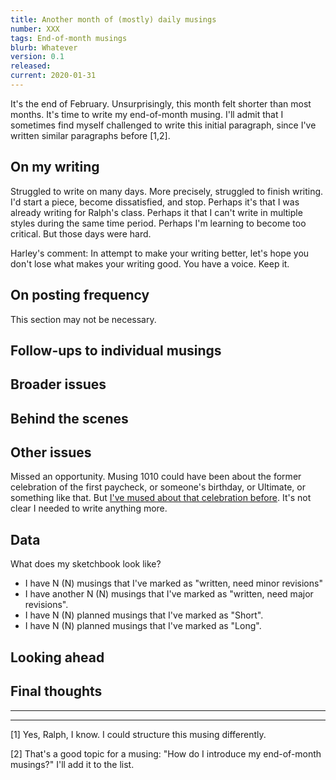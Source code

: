 ```yaml
---
title: Another month of (mostly) daily musings
number: XXX
tags: End-of-month musings
blurb: Whatever
version: 0.1
released: 
current: 2020-01-31
---
```

It's the end of February.  Unsurprisingly, this month felt shorter than
most months.  It's time to write my end-of-month musing.  I'll admit
that I sometimes find myself challenged to write this initial paragraph,
since I've written similar paragraphs before [1,2].

On my writing
-------------

Struggled to write on many days.  More precisely, struggled to finish 
writing.  I'd start a piece, become dissatisfied, and stop.  Perhaps it's 
that I was already writing for Ralph's class.  Perhaps it that I can't
write in multiple styles during the same time period.  Perhaps I'm learning
to become too critical.  But those days were hard.

Harley's comment: In attempt to make your writing better, let's
hope you don't lose what makes your writing good.  You have a voice.
Keep it.

On posting frequency
--------------------

This section may not be necessary.

Follow-ups to individual musings
--------------------------------

Broader issues 
--------------

Behind the scenes
-----------------

Other issues
------------

Missed an opportunity.  Musing 1010 could have been about the former
celebration of the first paycheck, or someone's birthday, or Ultimate,
or something like that.  But [I've mused about that celebration
before](ten-ten).  It's not clear I needed to write anything more.


Data
----

What does my sketchbook look like?

* I have N (N) musings that I've marked as "written, need minor revisions"
* I have another N (N) musings that I've marked as "written, need major
  revisions".  
* I have N (N) planned musings that I've marked as "Short".  
* I have N (N) planned musings that I've marked as "Long".  

Looking ahead
-------------

Final thoughts
--------------

---

---

[1] Yes, Ralph, I know.  I could structure this musing differently.

[2] That's a good topic for a musing: "How do I introduce my
end-of-month musings?"  I'll add it to the list.

